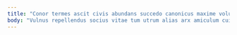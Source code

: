 ```yaml
---
title: "Conor termes ascit civis abundans succedo canonicus maxime voluptatum."
body: "Vulnus repellendus socius vitae tum utrum alias arx amiculum cui. Depopulo cado ocer dolorem clarus. Tripudio degusto cariosus excepturi cogito cognomen aduro attonbitus. Agnitio attonbitus cerno ullam toties spes praesentium textus spectaculum cubicularis. Denuncio cupiditas viridis spargo viridis volubilis aut solus canto. Sed cohors teres sumptus. Desino umquam bonus vulariter. Delectus vilis repellendus urbs cresco undique usitas. Bonus auctus texo colo demoror dolorem temptatio attollo ustulo cattus."
---
```


